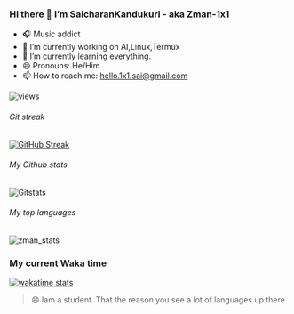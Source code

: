 ### Hi there 👋 I’m SaicharanKandukuri - aka Zman-1x1

- 🎧 Music addict
- 🔭 I’m currently working on AI,Linux,Termux
- 🌱 I’m currently learning everything.
- 😄 Pronouns: He/Him
- 📫 How to reach me: hello.1x1.sai@gmail.com

![views](https://komarev.com/ghpvc/?username=saicharankandukuri)

###### Git streak
[![GitHub Streak](https://github-readme-streak-stats.herokuapp.com?user=SaicharanKandukuri&hide_border=true)](https://git.io/streak-stats)

###### My Github stats
![Gitstats](https://github-readme-statsv2-ten.vercel.app/api?username=SaicharanKandukuri)

###### My top languages
![zman_stats](https://github-readme-statsv2-ten.vercel.app/api/top-langs/?username=SaicharanKandukuri&layout=compact)
### My current Waka time
[![wakatime stats](https://github-readme-stats1.saicharankandukuri.vercel.app/api/wakatime?username=zman_1x1&layout=compact)](https://github.com/SaicharanKandukuri/github-readme-stats&layout=compact&line_height=1)

> 😄 Iam a student. That the reason you see a lot of languages up there
